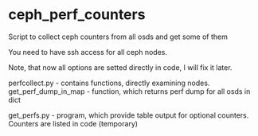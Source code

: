 # ceph_perf_counters
Script to collect ceph counters from all osds and get some of them

You need to have ssh access for all ceph nodes. 

Note, that now all options are setted directly in code, I will fix it later.

perfcollect.py - contains functions, directly examining nodes. 
	get_perf_dump_in_map - function, which returns perf dump for all osds in dict

get_perfs.py - program, which provide table output for optional counters. Counters are listed in code (temporary)